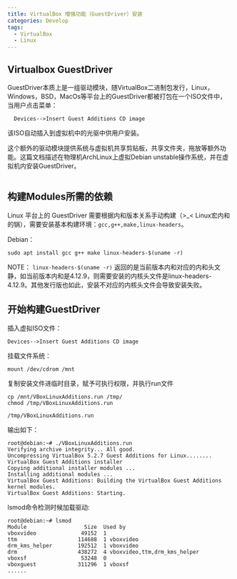 ```yaml
---
title: VirtualBox 增强功能（GuestDriver）安装
categories: Develop
tags:
  - VirtualBox
  - Linux
---
```


## Virtualbox GuestDriver

GuestDriver本质上是一组驱动模块，随VirtualBox二进制包发行，Linux，Windows，BSD，MacOs等平台上的GuestDriver都被打包在一个ISO文件中，当用户点击菜单：
```
  Devices-->Insert Guest Additions CD image
```

该ISO自动插入到虚拟机中的光驱中供用户安装。

这个额外的驱动模块提供系统与虚拟机共享剪贴板，共享文件夹，拖放等额外功能。这篇文档描述在物理机ArchLinux上虚拟Debian unstable操作系统，并在虚拟机内安装GuestDriver。
```
```

## 构建Modules所需的依赖

Linux 平台上的 GuestDriver 需要根据内和版本关系手动构建（\>\_\< Linux宏内和的锅），需要安装基本构建环境：`gcc,g++,make,linux-headers`。

Debian：
```
sudo apt install gcc g++ make linux-headers-$(uname -r)
```

NOTE： `linux-headers-$(uname -r)` 返回的是当前版本内和对应的内和头文静，如当前版本内和是4.12.9，则需要安装的内核头文件是linux-headers-4.12.9。其他发行版也如此，安装不对应的内核头文件会导致安装失败。

## 开始构建GuestDriver

插入虚拟ISO文件：

```
Devices-->Insert Guest Additions CD image
```

挂载文件系统：

```
mount /dev/cdrom /mnt
```

复制安装文件进临时目录，赋予可执行权限，并执行run文件

```
cp /mnt/VBoxLinuxAdditions.run /tmp/
chmod /tmp/VBoxLinuxAdditions.run

/tmp/VBoxLinuxAdditions.run
```

输出如下：

```
root@debian:~# ./VBoxLinuxAdditions.run
Verifying archive integrity... All good.
Uncompressing VirtualBox 5.2.7 Guest Additions for Linux........
VirtualBox Guest Additions installer
Copying additional installer modules ...
Installing additional modules ...
VirtualBox Guest Additions: Building the VirtualBox Guest Additions kernel modules.
VirtualBox Guest Additions: Starting.
```

lsmod命令检测时候加载驱动:

```
root@debian:~# lsmod
Module                  Size  Used by
vboxvideo              49152  1
ttm                   114688  1 vboxvideo
drm_kms_helper        192512  1 vboxvideo
drm                   438272  4 vboxvideo,ttm,drm_kms_helper
vboxsf                 53248  0
vboxguest             311296  1 vboxsf
......
```
